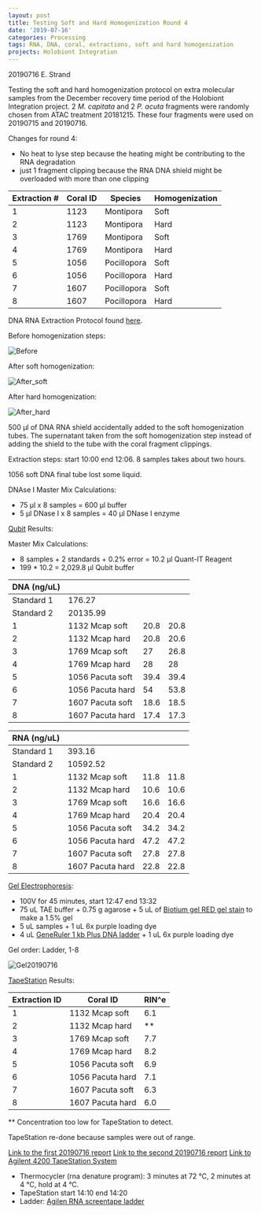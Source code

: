 ```yaml
---
layout: post
title: Testing Soft and Hard Homogenization Round 4
date: '2019-07-16'
categories: Processing
tags: RNA, DNA, coral, extractions, soft and hard homogenization
projects: Holobiont Integration
---
```


20190716 E. Strand

Testing the soft and hard homogenization protocol on extra molecular samples from the December recovery time period of the Holobiont Integration project. 2 *M. capitata* and 2 *P. acuta* fragments were randomly chosen from ATAC treatment 20181215. These four fragments were used on 20190715 and 20190716.

Changes for round 4:  
- No heat to lyse step because the heating might be contributing to the RNA degradation  
- just 1 fragment clipping because the RNA DNA shield might be overloaded with more than one clipping

| Extraction # | Coral ID | Species     | Homogenization |
|--------------|----------|-------------|----------------|
| 1            | 1123     | Montipora   | Soft           |
| 2            | 1123     | Montipora   | Hard           |
| 3            | 1769     | Montipora   | Soft           |
| 4            | 1769     | Montipora   | Hard           |
| 5            | 1056     | Pocillopora | Soft           |
| 6            | 1056     | Pocillopora | Hard           |
| 7            | 1607     | Pocillopora | Soft           |
| 8            | 1607     | Pocillopora | Hard           |

DNA RNA Extraction Protocol found [here](https://github.com/emmastrand/EmmaStrand_Notebook/blob/master/_posts/2019-05-31-Zymo-Duet-RNA-DNA-Extraction-Protocol.md).

Before homogenization steps:  

![Before](https://github.com/emmastrand/EmmaStrand_Notebook/blob/master/images/20190716_before.JPG?raw=true)

After soft homogenization:  

![After_soft](https://github.com/emmastrand/EmmaStrand_Notebook/blob/master/images/20190716_soft.JPG?raw=true)

After hard homogenization:  

![After_hard](https://github.com/emmastrand/EmmaStrand_Notebook/blob/master/images/20190716_hard.JPG?raw=true)

500 µl of DNA RNA shield accidentally added to the soft homogenization tubes. The supernatant taken from the soft homogenization step instead of adding the shield to the tube with the coral fragment clippings.

Extraction steps: start 10:00 end 12:06. 8 samples takes about two hours.  

1056 soft DNA final tube lost some liquid.

DNAse I Master Mix Calculations:  
- 75 µl x 8 samples = 600 µl buffer  
- 5 µl DNase I x 8 samples = 40 µl DNase I enzyme

[Qubit](https://github.com/emmastrand/EmmaStrand_Notebook/blob/master/_posts/2019-05-31-Qubit-Protocol.md) Results:

Master Mix Calculations:  
- 8 samples + 2 standards + 0.2% error = 10.2 µl Quant-IT Reagent  
- 199 * 10.2 = 2,029.8 µl Qubit buffer

| DNA (ng/uL)        |                  |      |      |
|------------|------------------|------|------|
| Standard 1 | 176.27           |      |      |
| Standard 2 | 20135.99         |      |      |
| 1          | 1132 Mcap soft   | 20.8 | 20.8 |
| 2          | 1132 Mcap hard   | 20.8 | 20.6 |
| 3          | 1769 Mcap soft   | 27   | 26.8 |
| 4          | 1769 Mcap hard   | 28   | 28   |
| 5          | 1056 Pacuta soft | 39.4 | 39.4 |
| 6          | 1056 Pacuta hard | 54   | 53.8 |
| 7          | 1607 Pacuta soft | 18.6 | 18.5 |
| 8          | 1607 Pacuta hard | 17.4 | 17.3 |

| RNA (ng/uL)        |                  |      |      |
|------------|------------------|------|------|
| Standard 1 | 393.16           |      |      |
| Standard 2 | 10592.52         |      |      |
| 1          | 1132 Mcap soft   | 11.8 | 11.8 |
| 2          | 1132 Mcap hard   | 10.6 | 10.6 |
| 3          | 1769 Mcap soft   | 16.6 | 16.6 |
| 4          | 1769 Mcap hard   | 20.4 | 20.4 |
| 5          | 1056 Pacuta soft | 34.2 | 34.2 |
| 6          | 1056 Pacuta hard | 47.2 | 47.2 |
| 7          | 1607 Pacuta soft | 27.8 | 27.8 |
| 8          | 1607 Pacuta hard | 22.8 | 22.8 |

[Gel Electrophoresis](https://meschedl.github.io/MESPutnam_Open_Lab_Notebook/Gel-Protocol/):  
- 100V for 45 minutes, start 12:47 end 13:32  
- 75 uL TAE buffer + 0.75 g agarose + 5 uL of [Biotium gel RED gel stain](https://biotium.com/technology/nucleic-acid-gel-stains/gelred-gelgreen-dna-gel-stains/?keyword=dna%20gel%20electrophoresis&creative=262626170330&gclid=EAIaIQobChMIsIKv5va34wIVzICfCh1BowDnEAAYASAAEgKjK_D_BwE) to make a 1.5% gel  
- 5 uL samples + 1 uL 6x purple loading dye  
- 4 uL [GeneRuler 1 kb Plus DNA ladder](https://github.com/emmastrand/EmmaStrand_Notebook/blob/master/images/GeneRuler_1kb_Plus_DNALadder_250ug_UG.bmp-650.jpg?raw=true) + 1 uL 6x purple loading dye

Gel order: Ladder, 1-8

![Gel20190716](https://github.com/emmastrand/EmmaStrand_Notebook/blob/master/images/20190716_gel.JPG?raw=true)

[TapeStation](https://github.com/emmastrand/EmmaStrand_Notebook/blob/master/_posts/2019-05-31-TapeStation-Protocol.md) Results:

| Extraction ID | Coral ID         | RIN^e |
|---------------|------------------|-------|
| 1             | 1132 Mcap soft   | 6.1   |
| 2             | 1132 Mcap hard   | **   |
| 3             | 1769 Mcap soft   | 7.7   |
| 4             | 1769 Mcap hard   | 8.2   |
| 5             | 1056 Pacuta soft | 6.9   |
| 6             | 1056 Pacuta hard | 7.1     |
| 7             | 1607 Pacuta soft | 6.3     |
| 8             | 1607 Pacuta hard | 6.0   |

** Concentration too low for TapeStation to detect.

TapeStation re-done because samples were out of range.

[Link to the first 20190716 report](https://github.com/emmastrand/EmmaStrand_Notebook/blob/master/TapeStation/2019-07-16%20-%2013.24.12.pdf)
[Link to the second 20190716 report](https://github.com/emmastrand/EmmaStrand_Notebook/blob/master/TapeStation/2019-07-16%20-%2014.11.01.pdf)
[Link to Agilent 4200 TapeStation System](https://www.agilent.com/cs/library/technicaloverviews/public/5991-6616EN.pdf)

- Thermocycler (rna denature program): 3 minutes at 72 &deg;C, 2 minutes at 4 &deg;C, hold at 4 &deg;C.  
- TapeStation start 14:10 end 14:20  
- Ladder: [Agilen RNA screentape ladder](https://www.agilent.com/en/product/automated-electrophoresis/tapestation-systems/tapestation-rna-screentape-reagents/rna-screentape-analysis-228268)
